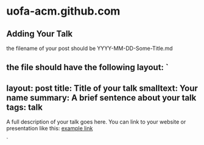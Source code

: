 uofa-acm.github.com
===================

Adding Your Talk
-------------

the filename of your post should be YYYY-MM-DD-Some-Title.md

the file should have the following layout:
`
---
layout: post
title: Title of your talk
smalltext: Your name
summary: A brief sentence about your talk
tags: talk
---

A full description of your talk goes here.
You can link to your website or presentation like this: [example link](http://example.com/)

`
